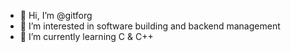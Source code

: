- 👋 Hi, I’m @gitforg
- 👀 I’m interested in software building and backend management
- 🌱 I’m currently learning C & C++


<!---
gitforg/gitforg is a ✨ special ✨ repository because its `README.md` (this file) appears on your GitHub profile.
You can click the Preview link to take a look at your changes.
--->
